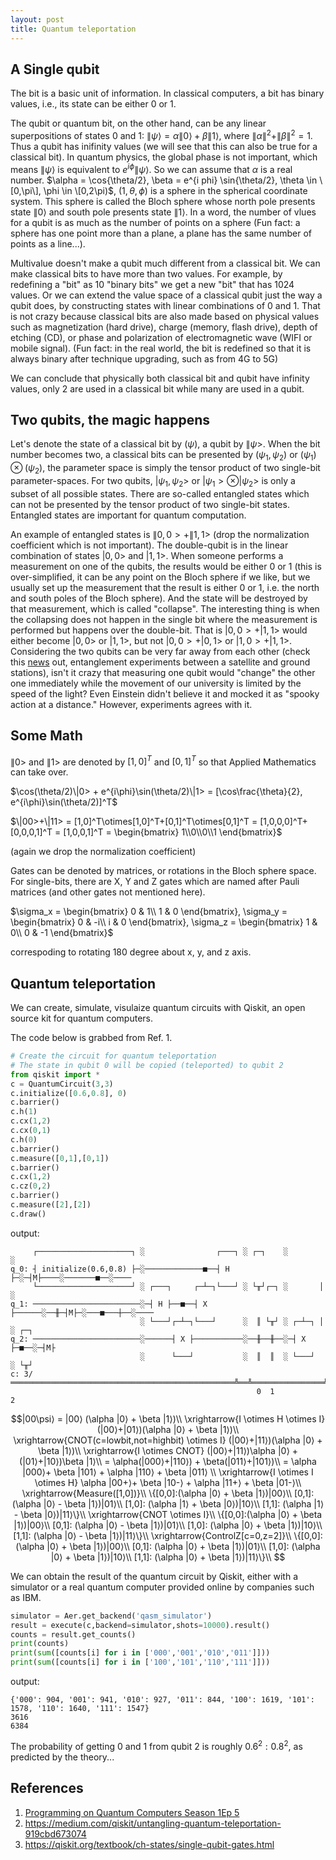 ```yaml
---
layout: post
title: Quantum teleportation
---
```


## A Single qubit

The bit is a basic unit of information. In classical computers, a bit has binary values, i.e., its state can be either 0 or 1.

The qubit or quantum bit, on the other hand, can be any linear superpositions of states 0 and 1: $\|\psi⟩ = \alpha \|0⟩ + \beta \|1⟩$, where $\|\alpha\|^2+\|\beta\|^2 = 1$. Thus a qubit has inifinity values (we will see that this can also be true for a classical bit). In quantum physics, the global phase is not important, which means $\|\psi⟩$ is equivalent to $e^{i\phi} \|\psi⟩$. So we can assume that  $\alpha$ is a real number. $\alpha = \cos{\theta/2}, \beta = e^{i phi} \sin{\theta/2}, \theta \in \[0,\pi\], \phi \in \[0,2\pi)$, $(1, \theta, \phi)$ is a sphere in the spherical coordinate system. This sphere is called the Bloch sphere whose north pole presents state $\|0⟩$ and south pole presents state $\|1⟩$. In a word, the number of vlues for a qubit is as much as the number of points on a sphere (Fun fact: a sphere has one point more than a plane, a plane has the same number of points as a line...).

Multivalue doesn't make a qubit much different from a classical bit. We can make classical bits to have more than two values. For example, by redefining a "bit" as 10 "binary bits" we get a new "bit" that has 1024 values. Or we can extend the value space of a classical qubit just the way a qubit does, by constructing states with linear combinations of 0 and 1. That is not crazy because classical bits are also made based on physical values such as magnetization (hard drive), charge (memory, flash drive), depth of etching (CD), or phase and polarization of electromagnetic wave (WIFI or mobile signal). (Fun fact: in the real world, the bit is redefined so that it is always binary after technique upgrading, such as from 4G to 5G)

We can conclude that physically both classical bit and qubit have infinity values, only 2 are used in a classical bit while many are used in a qubit.

## Two qubits, the magic happens

Let's denote the state of a classical bit by $(\psi)$, a qubit by $\|\psi>$. When the bit number becomes two, a classical bits can be presented by $(\psi_1,\psi_2)$ or $(\psi_1) \otimes (\psi_2)$, the parameter space is simply the tensor product of two single-bit parameter-spaces. For two qubits, $|\psi_1,\psi_2>$ or $|\psi_1> \otimes |\psi_2>$ is only a subset of all possible states. There are so-called entangled states which can not be presented by the tensor product of two single-bit states. Entangled states are important for quantum computation.

An example of entangled states is $\|0,0>+\|1,1>$ (drop the normalization coefficient which is not important). The double-qubit is in the linear combination of states $|0,0>$ and $|1,1>$. When someone performs a measurement on one of the qubits, the results would be either 0 or 1 (this is over-simplified, it can be any point on the Bloch sphere if we like, but we usually set up the measurement that the result is either 0 or 1, i.e. the north and south poles of the Bloch sphere). And the state will be destroyed by that measurement, which is called "collapse". The interesting thing is when the collapsing does not happen in the single bit where the measurement is performed but happens over the double-bit. That is $|0,0>+|1,1>$  would either become $|0,0>$ or $|1,1>$, but not $|0,0>+|0,1>$  or $|1,0>+|1,1>$. Considering the two qubits can be very far away from each other (check this [news](https://www.sciencemag.org/news/2017/06/china-s-quantum-satellite-achieves-spooky-action-record-distance) out, entanglement experiments between a satellite and ground stations), isn't it crazy that measuring one qubit would "change" the other one immediately while the movement of our university is limited by the speed of the light? Even Einstein didn't believe it and mocked it as "spooky action at a distance." However, experiments agrees with it.

## Some Math

$\|0>$ and $\|1>$ are denoted by $[1,0]^T$ and $[0,1]^T$ so that Applied Mathematics can take over.

$\cos(\theta/2)\|0> + e^{i\phi}\sin(\theta/2)\|1> = [\cos\frac{\theta}{2}, e^{i\phi}\sin(\theta/2)]^T$

$\|00>+\|11> = [1,0]^T\otimes[1,0]^T+[0,1]^T\otimes[0,1]^T = [1,0,0,0]^T+[0,0,0,1]^T = [1,0,0,1]^T = \begin{bmatrix}
1\\0\\0\\1
\end{bmatrix}$

(again we drop the normalization coefficient)

Gates can be denoted by matrices, or rotations in the Bloch sphere space. For single-bits, there are X, Y and Z gates which are named after Pauli matrices (and other gates not mentioned here).

$\sigma_x = 
\begin{bmatrix}
0 & 1\\
1 & 0
\end{bmatrix}, \sigma_y = \begin{bmatrix}
0 & -i\\
i & 0
\end{bmatrix}, \sigma_z = \begin{bmatrix}
1 & 0\\
0 & -1
\end{bmatrix}$

correspoding to rotating 180 degree about x, y, and z axis.

## Quantum teleportation

We can create, simulate, visulaize quantum circuits with Qiskit, an open source kit for quantum computers.

The code below is grabbed from Ref. 1.

```python
# Create the circuit for quantum teleportation
# The state in qubit 0 will be copied (teleported) to qubit 2
from qiskit import *
c = QuantumCircuit(3,3)
c.initialize([0.6,0.8], 0)
c.barrier()
c.h(1)
c.cx(1,2)
c.cx(0,1)
c.h(0)
c.barrier()
c.measure([0,1],[0,1])
c.barrier()
c.cx(1,2)
c.cz(0,2)
c.barrier()
c.measure([2],[2])
c.draw()
```

output:

```
     ┌─────────────────────┐ ░                ┌───┐ ░ ┌─┐    ░          ░    
q_0: ┤ initialize(0.6,0.8) ├─░─────────────■──┤ H ├─░─┤M├────░───────■──░────
     └─────────────────────┘ ░ ┌───┐     ┌─┴─┐└───┘ ░ └╥┘┌─┐ ░       │  ░    
q_1: ────────────────────────░─┤ H ├──■──┤ X ├──────░──╫─┤M├─░───■───┼──░────
                             ░ └───┘┌─┴─┐└───┘      ░  ║ └╥┘ ░ ┌─┴─┐ │  ░ ┌─┐
q_2: ────────────────────────░──────┤ X ├───────────░──╫──╫──░─┤ X ├─■──░─┤M├
                             ░      └───┘           ░  ║  ║  ░ └───┘    ░ └╥┘
c: 3/══════════════════════════════════════════════════╩══╩════════════════╩═
                                                       0  1                2 
```

$$|00\psi⟩ = |00⟩ (\alpha |0⟩ + \beta |1⟩)\\
\xrightarrow{I \otimes H \otimes I}
(|00⟩+|01⟩)(\alpha |0⟩ + \beta |1⟩)\\
\xrightarrow{CNOT(c=lowbit,not=highbit) \otimes I}
(|00⟩+|11⟩)(\alpha |0⟩ + \beta |1⟩)\\
\xrightarrow{I \otimes CNOT}
(|00⟩+|11⟩)\alpha |0⟩ + (|01⟩+|10⟩)\beta |1⟩\\
= \alpha(|000⟩+|110⟩) + \beta(|011⟩+|101⟩)\\
= \alpha |000⟩+ \beta |101⟩ + \alpha |110⟩ + \beta |011⟩ \\
\xrightarrow{I \otimes I \otimes H}
\alpha |00+⟩+ \beta |10-⟩ + \alpha |11+⟩ + \beta |01-⟩\\
\xrightarrow{Measure([1,0])}\\
\{[0,0]:(\alpha |0⟩ + \beta |1⟩)|00⟩\\
[0,1]: (\alpha |0⟩ - \beta |1⟩)|01⟩\\
[1,0]: (\alpha |1⟩ + \beta |0⟩)|10⟩\\
[1,1]: (\alpha |1⟩ - \beta |0⟩)|11⟩\}\\
\xrightarrow{CNOT \otimes I}\\
\{[0,0]:(\alpha |0⟩ + \beta |1⟩)|00⟩\\
[0,1]: (\alpha |0⟩ - \beta |1⟩)|01⟩\\
[1,0]: (\alpha |0⟩ + \beta |1⟩)|10⟩\\
[1,1]: (\alpha |0⟩ - \beta |1⟩)|11⟩\}\\
\xrightarrow{ControlZ[c=0,z=2]}\\
\{[0,0]:(\alpha |0⟩ + \beta |1⟩)|00⟩\\
[0,1]: (\alpha |0⟩ + \beta |1⟩)|01⟩\\
[1,0]: (\alpha |0⟩ + \beta |1⟩)|10⟩\\
[1,1]: (\alpha |0⟩ + \beta |1⟩)|11⟩\}\\
$$

We can obtain the result of the quantum circuit by Qiskit, either with a simulator or a real quantum computer provided online by companies such as IBM.

```python
simulator = Aer.get_backend('qasm_simulator')
result = execute(c,backend=simulator,shots=10000).result()
counts = result.get_counts()
print(counts)
print(sum([counts[i] for i in ['000','001','010','011']]))
print(sum([counts[i] for i in ['100','101','110','111']]))
```

output:

```
{'000': 904, '001': 941, '010': 927, '011': 844, '100': 1619, '101': 1578, '110': 1640, '111': 1547}
3616
6384
```

The probability of getting 0 and 1 from qubit 2 is roughly $0.6^2:0.8^2$, as predicted by the theory...

## References
1. [Programming on Quantum Computers Season 1Ep 5](https://www.youtube.com/watch?v=mMwovHK2NrE)
2. https://medium.com/qiskit/untangling-quantum-teleportation-919cbd673074
3. https://qiskit.org/textbook/ch-states/single-qubit-gates.html
